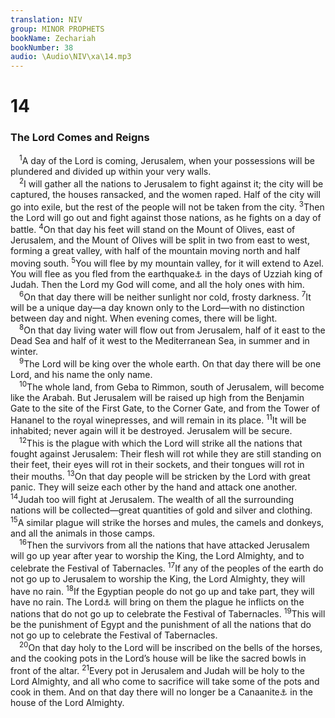 ```yaml
---
translation: NIV
group: MINOR PROPHETS
bookName: Zechariah 
bookNumber: 38
audio: \Audio\NIV\xa\14.mp3
---
```


<div class="title"><h1>14</h1><h3>The Lord Comes and Reigns </h3></div>
<span class="verse xa_14_1"> <sup>1</sup>A day of the Lord is coming, Jerusalem, when your possessions will be plundered and divided up within your very walls. <br/></span>
<span class="verse xa_14_2"> <sup>2</sup>I will gather all the nations to Jerusalem to fight against it; the city will be captured, the houses ransacked, and the women raped. Half of the city will go into exile, but the rest of the people will not be taken from the city. </span>
<span class="verse xa_14_3"><sup>3</sup>Then the Lord will go out and fight against those nations, as he fights on a day of battle. </span>
<span class="verse xa_14_4"><sup>4</sup>On that day his feet will stand on the Mount of Olives, east of Jerusalem, and the Mount of Olives will be split in two from east to west, forming a great valley, with half of the mountain moving north and half moving south. </span>
<span class="verse xa_14_5"><sup>5</sup>You will flee by my mountain valley, for it will extend to Azel. You will flee as you fled from the earthquake<a data-toggle="tooltip" data-placement="bottom" title="Or 5My mountain valley will be blocked and will extend to Azel. It will be blocked as it was blocked because of the earthquake">⚓</a> in the days of Uzziah king of Judah. Then the Lord my God will come, and all the holy ones with him. <br/></span>
<span class="verse xa_14_6"> <sup>6</sup>On that day there will be neither sunlight nor cold, frosty darkness. </span>
<span class="verse xa_14_7"><sup>7</sup>It will be a unique day—a day known only to the Lord—with no distinction between day and night. When evening comes, there will be light. <br/></span>
<span class="verse xa_14_8"> <sup>8</sup>On that day living water will flow out from Jerusalem, half of it east to the Dead Sea and half of it west to the Mediterranean Sea, in summer and in winter. <br/></span>
<span class="verse xa_14_9"> <sup>9</sup>The Lord will be king over the whole earth. On that day there will be one Lord, and his name the only name. <br/></span>
<span class="verse xa_14_10"> <sup>10</sup>The whole land, from Geba to Rimmon, south of Jerusalem, will become like the Arabah. But Jerusalem will be raised up high from the Benjamin Gate to the site of the First Gate, to the Corner Gate, and from the Tower of Hananel to the royal winepresses, and will remain in its place. </span>
<span class="verse xa_14_11"><sup>11</sup>It will be inhabited; never again will it be destroyed. Jerusalem will be secure. <br/></span>
<span class="verse xa_14_12"> <sup>12</sup>This is the plague with which the Lord will strike all the nations that fought against Jerusalem: Their flesh will rot while they are still standing on their feet, their eyes will rot in their sockets, and their tongues will rot in their mouths. </span>
<span class="verse xa_14_13"><sup>13</sup>On that day people will be stricken by the Lord with great panic. They will seize each other by the hand and attack one another. </span>
<span class="verse xa_14_14"><sup>14</sup>Judah too will fight at Jerusalem. The wealth of all the surrounding nations will be collected—great quantities of gold and silver and clothing. </span>
<span class="verse xa_14_15"><sup>15</sup>A similar plague will strike the horses and mules, the camels and donkeys, and all the animals in those camps. <br/></span>
<span class="verse xa_14_16"> <sup>16</sup>Then the survivors from all the nations that have attacked Jerusalem will go up year after year to worship the King, the Lord Almighty, and to celebrate the Festival of Tabernacles. </span>
<span class="verse xa_14_17"><sup>17</sup>If any of the peoples of the earth do not go up to Jerusalem to worship the King, the Lord Almighty, they will have no rain. </span>
<span class="verse xa_14_18"><sup>18</sup>If the Egyptian people do not go up and take part, they will have no rain. The Lord<a data-toggle="tooltip" data-placement="bottom" title="Or part, then the Lord">⚓</a> will bring on them the plague he inflicts on the nations that do not go up to celebrate the Festival of Tabernacles. </span>
<span class="verse xa_14_19"><sup>19</sup>This will be the punishment of Egypt and the punishment of all the nations that do not go up to celebrate the Festival of Tabernacles. <br/></span>
<span class="verse xa_14_20"> <sup>20</sup>On that day holy to the Lord will be inscribed on the bells of the horses, and the cooking pots in the Lord’s house will be like the sacred bowls in front of the altar. </span>
<span class="verse xa_14_21"><sup>21</sup>Every pot in Jerusalem and Judah will be holy to the Lord Almighty, and all who come to sacrifice will take some of the pots and cook in them. And on that day there will no longer be a Canaanite<a data-toggle="tooltip" data-placement="bottom" title="Or merchant">⚓</a> in the house of the Lord Almighty. <br/></span>
